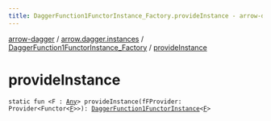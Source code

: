 ```yaml
---
title: DaggerFunction1FunctorInstance_Factory.provideInstance - arrow-dagger
---
```


[arrow-dagger](../../index.html) / [arrow.dagger.instances](../index.html) / [DaggerFunction1FunctorInstance_Factory](index.html) / [provideInstance](./provide-instance.html)

# provideInstance

`static fun <F : `[`Any`](https://kotlinlang.org/api/latest/jvm/stdlib/kotlin/-any/index.html)`> provideInstance(fFProvider: Provider<Functor<`[`F`](provide-instance.html#F)`>>): `[`DaggerFunction1FunctorInstance`](../-dagger-function1-functor-instance/index.html)`<`[`F`](provide-instance.html#F)`>`